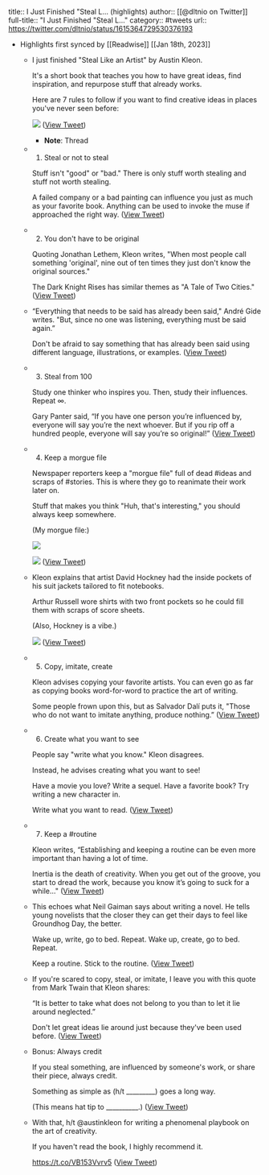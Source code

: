 title:: I Just Finished "Steal L... (highlights)
author:: [[@dltnio on Twitter]]
full-title:: "I Just Finished "Steal L..."
category:: #tweets
url:: https://twitter.com/dltnio/status/1615364729530376193

- Highlights first synced by [[Readwise]] [[Jan 18th, 2023]]
	- I just finished "Steal Like an Artist" by Austin Kleon.
	  
	  It's a short book that teaches you how to have great ideas, find inspiration, and repurpose stuff that already works.
	  
	  Here are 7 rules to follow if you want to find creative ideas in places you've never seen before: 
	  
	  ![](https://pbs.twimg.com/media/FmraEYOaEAQDiW3.jpg) ([View Tweet](https://twitter.com/dltnio/status/1615364729530376193))
		- **Note**: Thread
	- 1. Steal or not to steal
	  
	  Stuff isn't "good" or "bad." There is only stuff worth stealing and stuff not worth stealing. 
	  
	  A failed company or a bad painting can influence you just as much as your favorite book. Anything can be used to invoke the muse if approached the right way. ([View Tweet](https://twitter.com/dltnio/status/1615364731984048129))
	- 2. You don't have to be original
	  
	  Quoting Jonathan Lethem, Kleon writes, "When most people call something 'original', nine out of ten times they just don't know the original sources."
	  
	  The Dark Knight Rises has similar themes as "A Tale of Two Cities." ([View Tweet](https://twitter.com/dltnio/status/1615364733292679170))
	- “Everything that needs to be said has already been said," André Gide writes. "But, since no one was listening, everything must be said again.”
	  
	  Don't be afraid to say something that has already been said using different language, illustrations, or examples. ([View Tweet](https://twitter.com/dltnio/status/1615364734639026178))
	- 3. Steal from 100
	  
	  Study one thinker who inspires you. Then, study their influences. Repeat ∞.
	  
	  Gary Panter said, “If you have one person you’re influenced by, everyone will say you’re the next whoever. But if you rip off a hundred people, everyone will say you’re so original!” ([View Tweet](https://twitter.com/dltnio/status/1615364736056713216))
	- 4. Keep a morgue file
	  
	  Newspaper reporters keep a "morgue file" full of dead #ideas and scraps of #stories. This is where they go to reanimate their work later on.
	  
	  Stuff that makes you think "Huh, that's interesting," you should always keep somewhere.
	  
	  (My morgue file:) 
	  
	  ![](https://pbs.twimg.com/media/FmragXIaAAEwQfF.jpg) 
	  
	  ![](https://pbs.twimg.com/media/FmragXnagAINhde.jpg) ([View Tweet](https://twitter.com/dltnio/status/1615364737537282050))
	- Kleon explains that artist David Hockney had the inside pockets of his suit jackets tailored to fit notebooks.
	  
	  Arthur Russell wore shirts with two front pockets so he could fill them with scraps of score sheets.
	  
	  (Also, Hockney is a vibe.) 
	  
	  ![](https://pbs.twimg.com/media/FmranOvacAovQVJ.jpg) ([View Tweet](https://twitter.com/dltnio/status/1615364743421915137))
	- 5. Copy, imitate, create
	  
	  Kleon advises copying your favorite artists. You can even go as far as copying books word-for-word to practice the art of writing.
	  
	  Some people frown upon this, but as Salvador Dalí puts it, "Those who do not want to imitate anything, produce nothing.” ([View Tweet](https://twitter.com/dltnio/status/1615364747079331841))
	- 6. Create what you want to see
	  
	  People say "write what you know." Kleon disagrees.
	  
	  Instead, he advises creating what you want to see!
	  
	  Have a movie you love? Write a sequel.
	  Have a favorite book? Try writing a new character in.
	  
	  Write what you want to read. ([View Tweet](https://twitter.com/dltnio/status/1615364748530552832))
	- 7. Keep a #routine
	  
	  Kleon writes, “Establishing and keeping a routine can be even more important than having a lot of time.
	  
	  Inertia is the death of creativity. When you get out of the groove, you start to dread the work, because you know it’s going to suck for a while..." ([View Tweet](https://twitter.com/dltnio/status/1615364749910487041))
	- This echoes what Neil Gaiman says about writing a novel. He tells young novelists that the closer they can get their days to feel like Groundhog Day, the better.
	  
	  Wake up, write, go to bed. Repeat.
	  Wake up, create, go to bed. Repeat.
	  
	  Keep a routine. Stick to the routine. ([View Tweet](https://twitter.com/dltnio/status/1615364751332364288))
	- If you're scared to copy, steal, or imitate, I leave you with this quote from Mark Twain that Kleon shares:
	  
	  “It is better to take what does not belong to you than to let it lie around neglected.”
	  
	  Don't let great ideas lie around just because they've been used before. ([View Tweet](https://twitter.com/dltnio/status/1615364752762613761))
	- Bonus: Always credit
	  
	  If you steal something, are influenced by someone's work, or share their piece, always credit.
	  
	  Something as simple as (h/t _________) goes a long way.
	  
	  (This means hat tip to __________.) ([View Tweet](https://twitter.com/dltnio/status/1615364754239033345))
	- With that, h/t @austinkleon for writing a phenomenal playbook on the art of creativity.
	  
	  If you haven't read the book, I highly recommend it.
	  
	  https://t.co/VB153Vvrv5 ([View Tweet](https://twitter.com/dltnio/status/1615364755820281857))